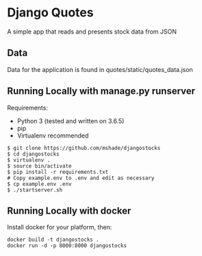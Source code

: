 # Django Quotes
A simple app that reads and presents stock data from JSON

## Data
Data for the application is found in quotes/static/quotes_data.json

## Running Locally with manage.py runserver
Requirements:
- Python 3 (tested and written on 3.6.5)
- pip
- Virtualenv recommended

```
$ git clone https://github.com/mshade/djangostocks
$ cd djangostocks
$ virtualenv .
$ source bin/activate
$ pip install -r requirements.txt
# Copy example.env to .env and edit as necessary
$ cp example.env .env
$ ./startserver.sh
```


## Running Locally with docker
Install docker for your platform, then:

```
docker build -t djangostocks .
docker run -d -p 8000:8000 djangostocks
```
